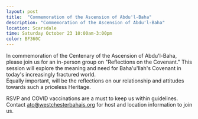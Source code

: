 ```yaml
---
layout: post
title:  "Commemoration of the Ascension of Abdu'l-Baha"
description: "Commemoration of the Ascension of Abdu'l-Baha" 
location: Scarsdale
time: Saturday October 23 10:00am-3:00pm
color: BF360C
---
```

In commemoration of the Centenary of the Ascension of Abdu'l-Baha, please join us for 
an in-person group on "Reflections on the Covenant."  This session will explore the 
meaning and need for Baha'u'llah's Covenant in today's increasingly fractured world.  
Equally important, will be the reflections on our relationship and attitudes towards 
such a priceless Heritage. 

RSVP and COVID vaccinations are a must to keep us within guidelines.
Contact <atc@westchesterbahais.org> for host and location information to join us.
